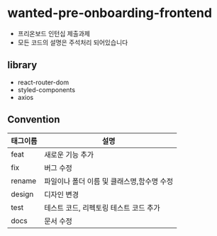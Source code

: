 # wanted-pre-onboarding-frontend

- 프리온보드 인턴십 제출과제
- 모든 코드의 설명은 주석처리 되어있습니다

## library

- react-router-dom
- styled-components
- axios

## Convention

| 태그이름 | 설명                                       |
| -------- | ------------------------------------------ |
| feat     | 새로운 기능 추가                           |
| fix      | 버그 수정                                  |
| rename   | 파일이나 폴더 이름 및 클래스명,함수명 수정 |
| design   | 디자인 변경                                |
| test     | 테스트 코드, 리펙토링 테스트 코드 추가     |
| docs     | 문서 수정                                  |
